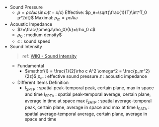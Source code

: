 - Sound Pressure
	- $p=\rho c A\omega \sin \omega \left( t- x/c\right)$
	  Effective: $p_e=\sqrt{\frac{1}{T}\int^T_0 p^2dt}$
	  Maximal: $p_m = \rho c A \omega$
- Acoustic Impedance
	- $z=\frac{\omega\rho_0}{k}=\rho_0 c$
	- $\rho_0$ : medium density$
	- $c$ : sound speed
- Sound Intensity
  > ref: [WIKI -  Sound Intensity](https://en.wikipedia.org/wiki/Sound_intensity)
	- Fundamental
		- $\mathbf{I} = \frac{1}{2}\rho c A^2 \omega^2 = \frac{p_m^2}{2z}$
		  $p_m$ : effective sound pressure
		  $z$ : acoustic impedance
	- Different Items Definition
		- $I_\mathrm{SPTP}$ : spatial peak-temporal peak, certain plane, max in space and time
		  $I_\mathrm{SPTA}$ : spatial peak-temporal average, certain plane, average in time at space max
		  $I_\mathrm{SATP}$ : spatial average-temporal peak, certain plane, average in space and max at time
		  $I_\mathrm{SATA}$ : spatial average-temporal average, certain plane, average in space and time